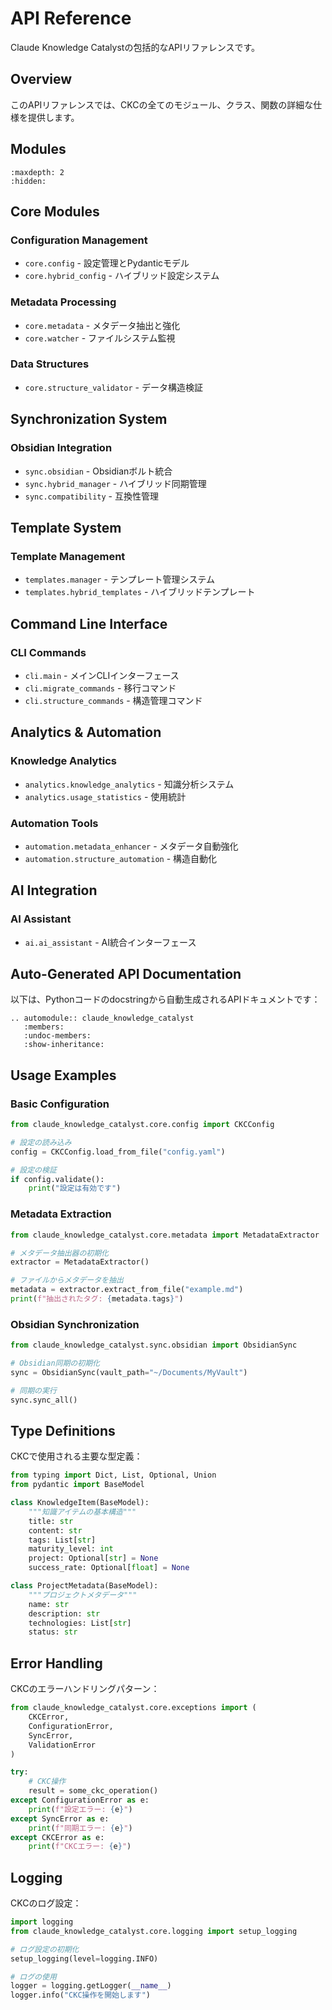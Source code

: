 # API Reference

Claude Knowledge Catalystの包括的なAPIリファレンスです。

## Overview

このAPIリファレンスでは、CKCの全てのモジュール、クラス、関数の詳細な仕様を提供します。

## Modules

```{toctree}
:maxdepth: 2
:hidden:

```

## Core Modules

### Configuration Management
- `core.config` - 設定管理とPydanticモデル
- `core.hybrid_config` - ハイブリッド設定システム

### Metadata Processing
- `core.metadata` - メタデータ抽出と強化
- `core.watcher` - ファイルシステム監視

### Data Structures
- `core.structure_validator` - データ構造検証

## Synchronization System

### Obsidian Integration
- `sync.obsidian` - Obsidianボルト統合
- `sync.hybrid_manager` - ハイブリッド同期管理
- `sync.compatibility` - 互換性管理

## Template System

### Template Management
- `templates.manager` - テンプレート管理システム
- `templates.hybrid_templates` - ハイブリッドテンプレート

## Command Line Interface

### CLI Commands
- `cli.main` - メインCLIインターフェース
- `cli.migrate_commands` - 移行コマンド
- `cli.structure_commands` - 構造管理コマンド

## Analytics & Automation

### Knowledge Analytics
- `analytics.knowledge_analytics` - 知識分析システム
- `analytics.usage_statistics` - 使用統計

### Automation Tools
- `automation.metadata_enhancer` - メタデータ自動強化
- `automation.structure_automation` - 構造自動化

## AI Integration

### AI Assistant
- `ai.ai_assistant` - AI統合インターフェース

## Auto-Generated API Documentation

以下は、Pythonコードのdocstringから自動生成されるAPIドキュメントです：

```{eval-rst}
.. automodule:: claude_knowledge_catalyst
   :members:
   :undoc-members:
   :show-inheritance:
```

## Usage Examples

### Basic Configuration

```python
from claude_knowledge_catalyst.core.config import CKCConfig

# 設定の読み込み
config = CKCConfig.load_from_file("config.yaml")

# 設定の検証
if config.validate():
    print("設定は有効です")
```

### Metadata Extraction

```python
from claude_knowledge_catalyst.core.metadata import MetadataExtractor

# メタデータ抽出器の初期化
extractor = MetadataExtractor()

# ファイルからメタデータを抽出
metadata = extractor.extract_from_file("example.md")
print(f"抽出されたタグ: {metadata.tags}")
```

### Obsidian Synchronization

```python
from claude_knowledge_catalyst.sync.obsidian import ObsidianSync

# Obsidian同期の初期化
sync = ObsidianSync(vault_path="~/Documents/MyVault")

# 同期の実行
sync.sync_all()
```

## Type Definitions

CKCで使用される主要な型定義：

```python
from typing import Dict, List, Optional, Union
from pydantic import BaseModel

class KnowledgeItem(BaseModel):
    """知識アイテムの基本構造"""
    title: str
    content: str
    tags: List[str]
    maturity_level: int
    project: Optional[str] = None
    success_rate: Optional[float] = None

class ProjectMetadata(BaseModel):
    """プロジェクトメタデータ"""
    name: str
    description: str
    technologies: List[str]
    status: str
```

## Error Handling

CKCのエラーハンドリングパターン：

```python
from claude_knowledge_catalyst.core.exceptions import (
    CKCError,
    ConfigurationError,
    SyncError,
    ValidationError
)

try:
    # CKC操作
    result = some_ckc_operation()
except ConfigurationError as e:
    print(f"設定エラー: {e}")
except SyncError as e:
    print(f"同期エラー: {e}")
except CKCError as e:
    print(f"CKCエラー: {e}")
```

## Logging

CKCのログ設定：

```python
import logging
from claude_knowledge_catalyst.core.logging import setup_logging

# ログ設定の初期化
setup_logging(level=logging.INFO)

# ログの使用
logger = logging.getLogger(__name__)
logger.info("CKC操作を開始します")
```